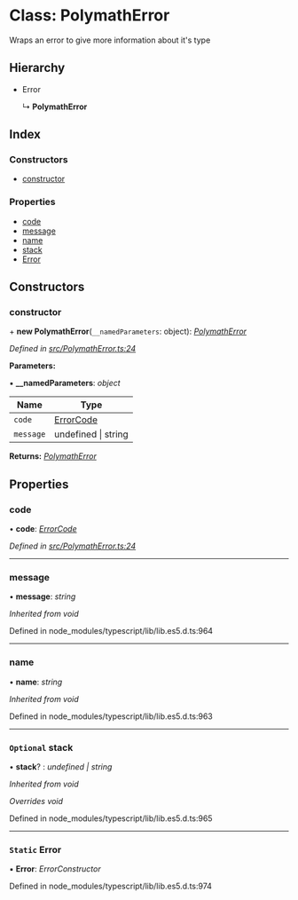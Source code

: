 # Class: PolymathError

Wraps an error to give more information about it's type

## Hierarchy

* Error

  ↳ **PolymathError**

## Index

### Constructors

* [constructor](_polymatherror_.polymatherror.md#constructor)

### Properties

* [code](_polymatherror_.polymatherror.md#code)
* [message](_polymatherror_.polymatherror.md#message)
* [name](_polymatherror_.polymatherror.md#name)
* [stack](_polymatherror_.polymatherror.md#optional-stack)
* [Error](_polymatherror_.polymatherror.md#static-error)

## Constructors

###  constructor

\+ **new PolymathError**(`__namedParameters`: object): *[PolymathError](_polymatherror_.polymatherror.md)*

*Defined in [src/PolymathError.ts:24](https://github.com/PolymathNetwork/polymath-sdk/blob/ade5412/src/PolymathError.ts#L24)*

**Parameters:**

▪ **__namedParameters**: *object*

Name | Type |
------ | ------ |
`code` | [ErrorCode](../enums/_types_index_.errorcode.md) |
`message` | undefined &#124; string |

**Returns:** *[PolymathError](_polymatherror_.polymatherror.md)*

## Properties

###  code

• **code**: *[ErrorCode](../enums/_types_index_.errorcode.md)*

*Defined in [src/PolymathError.ts:24](https://github.com/PolymathNetwork/polymath-sdk/blob/ade5412/src/PolymathError.ts#L24)*

___

###  message

• **message**: *string*

*Inherited from void*

Defined in node_modules/typescript/lib/lib.es5.d.ts:964

___

###  name

• **name**: *string*

*Inherited from void*

Defined in node_modules/typescript/lib/lib.es5.d.ts:963

___

### `Optional` stack

• **stack**? : *undefined | string*

*Inherited from void*

*Overrides void*

Defined in node_modules/typescript/lib/lib.es5.d.ts:965

___

### `Static` Error

▪ **Error**: *ErrorConstructor*

Defined in node_modules/typescript/lib/lib.es5.d.ts:974
